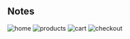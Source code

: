 ## Notes
![home](https://user-images.githubusercontent.com/106547303/212393716-0d6d7002-94d3-41d5-b2c3-4809efd3e89f.png)
![products](https://user-images.githubusercontent.com/106547303/212393731-c93bb458-4bd1-484c-af7b-9909102e9ecd.png)
![cart](https://user-images.githubusercontent.com/106547303/212393740-9f8cb00b-a323-416f-8a91-db2dc2d0950c.png)
![checkout](https://user-images.githubusercontent.com/106547303/212393753-9c7fd1e6-92e8-4b0a-9715-c3ed983d5560.png)
